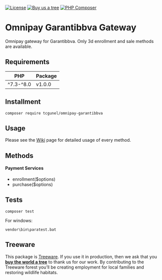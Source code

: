 [![License](https://poser.pugx.org/tcgunel/omnipay-garantibbva/license)](https://packagist.org/packages/tcgunel/omnipay-garantibbva)
[![Buy us a tree](https://img.shields.io/badge/Treeware-%F0%9F%8C%B3-lightgreen)](https://plant.treeware.earth/tcgunel/omnipay-garantibbva)
[![PHP Composer](https://github.com/tcgunel/omnipay-garantibbva/actions/workflows/tests.yml/badge.svg)](https://github.com/tcgunel/omnipay-garantibbva/actions/workflows/tests.yml)

# Omnipay Garantibbva Gateway
Omnipay gateway for Garantibbva. Only 3d enrollment and sale methods are available.

## Requirements
| PHP       | Package |
|-----------|---------|
| ^7.3-^8.0 | v1.0.0  |

## Installment

```
composer require tcgunel/omnipay-garantibbva
```

## Usage

Please see the [Wiki](https://github.com/tcgunel/omnipay-garantibbva/wiki) page for detailed usage of every method.

## Methods
#### Payment Services

* enrollment($options)
* purchase($options)

## Tests
```
composer test
```
For windows:
```
vendor\bin\paratest.bat
```

## Treeware

This package is [Treeware](https://treeware.earth). If you use it in production, then we ask that you [**buy the world a tree**](https://plant.treeware.earth/tcgunel/omnipay-garantibbva) to thank us for our work. By contributing to the Treeware forest you’ll be creating employment for local families and restoring wildlife habitats.
